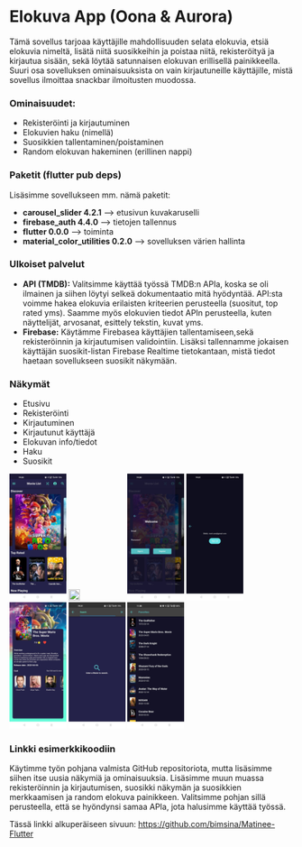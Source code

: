 # Elokuva App (Oona & Aurora)

Tämä sovellus tarjoaa käyttäjille mahdollisuuden selata elokuvia, etsiä elokuvia nimeltä, lisätä niitä suosikkeihin ja poistaa niitä, rekisteröityä ja kirjautua sisään, sekä löytää satunnaisen elokuvan erillisellä painikkeella. Suuri osa sovelluksen ominaisuuksista on vain kirjautuneille käyttäjille, mistä sovellus ilmoittaa snackbar ilmoitusten muodossa. 

### Ominaisuudet: 
- Rekisteröinti ja kirjautuminen
- Elokuvien haku (nimellä)
- Suosikkien tallentaminen/poistaminen
- Random elokuvan hakeminen (erillinen nappi)

### Paketit (flutter pub deps)
Lisäsimme sovellukseen mm. nämä paketit: 

- **carousel_slider 4.2.1** --> etusivun kuvakaruselli
- **firebase_auth 4.4.0** --> tietojen tallennus
- **flutter 0.0.0** --> toiminta
- **material_color_utilities 0.2.0** --> sovelluksen värien hallinta

### Ulkoiset palvelut 
- **API (TMDB):** 
Valitsimme käyttää työssä TMDB:n APIa, koska se oli ilmainen ja siihen löytyi selkeä dokumentaatio mitä hyödyntää. API:sta voimme hakea elokuvia erilaisten kriteerien perusteella (suositut, top rated yms). Saamme myös elokuvien tiedot APIn perusteella, kuten näyttelijät, arvosanat, esittely tekstin, kuvat yms. 
- **Firebase:**
Käytämme Firebasea käyttäjien tallentamiseen,sekä rekisteröinnin ja kirjautumisen validointiin. Lisäksi tallennamme jokaisen käyttäjän suosikit-listan Firebase Realtime tietokantaan, mistä tiedot haetaan sovellukseen suosikit näkymään. 

### Näkymät
- Etusivu
- Rekisteröinti
- Kirjautuminen
- Kirjautunut käyttäjä
- Elokuvan info/tiedot
- Haku
- Suosikit
<img src="https://github.com/aurorasarkka/ElokuvaApp/blob/master/Kuvakaappaukset/Etusivu.jpeg" width=20% height=20%>
<img src="https://github.com/aurorasarkka/ElokuvaApp/blob/master/Kuvakaappaukset/Rekisteröinti.jpeg" width=20% height=20%>
<img src="https://github.com/aurorasarkka/ElokuvaApp/blob/master/Kuvakaappaukset/Kirjautuminen.jpeg" width=20% height=20%>
<img src="https://github.com/aurorasarkka/ElokuvaApp/blob/master/Kuvakaappaukset/Kirjautunut%20käyttäjä.jpeg" width=20% height=20%>
<img src="https://github.com/aurorasarkka/ElokuvaApp/blob/master/Kuvakaappaukset/Elokuva%20info.jpeg" width=20% height=20%>
<img src="https://github.com/aurorasarkka/ElokuvaApp/blob/master/Kuvakaappaukset/Haku.jpeg" width=20% height=20%>
<img src="https://github.com/aurorasarkka/ElokuvaApp/blob/master/Kuvakaappaukset/Suosikit.jpeg" width=20% height=20%>

### Linkki esimerkkikoodiin
Käytimme työn pohjana valmista GitHub repositoriota, mutta lisäsimme siihen itse uusia näkymiä ja ominaisuuksia. Lisäsimme muun muassa rekisteröinnin ja kirjautumisen, suosikki näkymän ja suosikkien merkkaamisen ja random elokuva painikkeen. Valitsimme pohjan sillä perusteella, että se hyöndynsi samaa APIa, jota halusimme käyttää työssä.

Tässä linkki alkuperäiseen sivuun: https://github.com/bimsina/Matinee-Flutter
